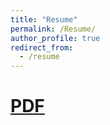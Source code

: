 ```yaml
---
title: "Resume"
permalink: /Resume/
author_profile: true
redirect_from:
  - /resume
---
```


[PDF](https://jeetkanjani7.github.io/files/Jeet_Kanjani_CMU.pdf)
======
